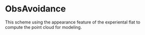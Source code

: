 # ObsAvoidance
This scheme using the appearance feature of the experiental flat to compute the point cloud for modeling.
